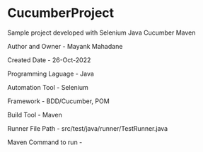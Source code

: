 # CucumberProject
Sample project developed with Selenium Java Cucumber Maven

Author and Owner - Mayank Mahadane

Created Date - 26-Oct-2022

Programming Laguage - Java

Automation Tool - Selenium

Framework - BDD/Cucumber, POM

Build Tool - Maven

Runner File Path - src/test/java/runner/TestRunner.java

Maven Command to run - 
